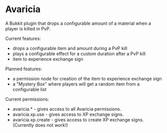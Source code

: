 Avaricia
==========

A Bukkit plugin that drops a configurable amount of a material when a player is killed in PvP.

Current features:
* drops a configurable item and amount during a PvP kill
* plays a configurable effect for a custom duration after a PvP kill
* item to experience exchange sign

Planned features:
* a permission node for creation of the item to experience exchange sign
* a "Mystery Box" where players will get a random item from a configurable list

Current permissions:
* avaricia.*  -  gives access to all Avaricia permissions.
* avaricia.xp.use  -  gives access to XP exchange signs.
* avaricia.xp.create  -  gives access to create XP exchange signs. (Currently does not work!)